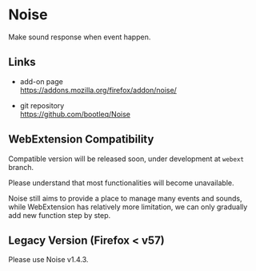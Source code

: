 Noise
=====

Make sound response when event happen.


Links
-----

- add-on page  
  https://addons.mozilla.org/firefox/addon/noise/

- git repository  
  https://github.com/bootleq/Noise


WebExtension Compatibility
--------------------------

Compatible version will be released soon, under development at `webext` branch.

Please understand that most functionalities will become unavailable.

Noise still aims to provide a place to manage many events and sounds, while
WebExtension has relatively more limitation, we can only gradually add new
function step by step.


Legacy Version (Firefox &lt; v57)
---------------------------------

Please use Noise v1.4.3.
